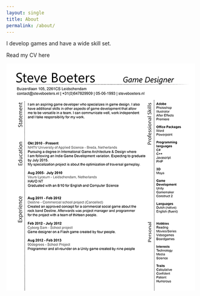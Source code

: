 ```yaml
---
layout: single
title: About
permalink: /about/
---
```


I develop games and have a wide skill set.

Read my CV here

[![CV Thumbnail](/assets/img/CV-Steve-Boeters-thumbnail.png)](/assets/CV_Steve_Boeters.pdf)